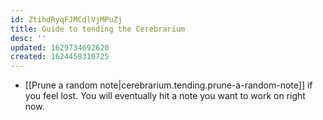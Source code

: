 ```yaml
---
id: ZtihdRyqFJMCdlVjMPuZj
title: Guide to tending the Cerebrarium
desc: ''
updated: 1629734692620
created: 1624458310725
---
```


- [[Prune a random note|cerebrarium.tending.prune-a-random-note]] if you feel lost. You will eventually hit a note you want to work on right now.
